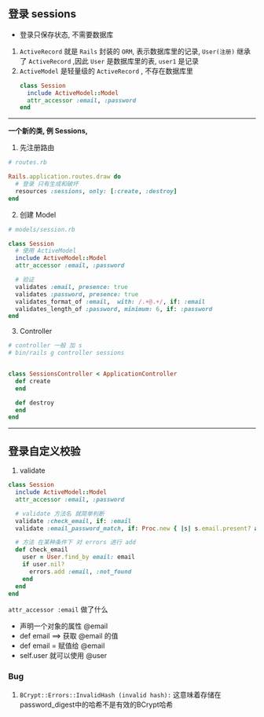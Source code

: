 ## 登录 sessions
- 登录只保存状态, 不需要数据库


1. `ActiveRecord` 就是 `Rails` 封装的 `ORM`, 表示数据库里的记录, `User(注册)` 继承了 `ActiveRecord` ,因此 `User` 是数据库里的表, `user1` 是记录
2. `ActiveModel` 是轻量级的 `ActiveRecord` , 不存在数据库里
   ```ruby
   class Session
     include ActiveModel::Model
     attr_accessor :email, :password
   end
   ```
   
   
---

**一个新的类, 例 Sessions,**
1. 先注册路由
```ruby
# routes.rb

Rails.application.routes.draw do
  # 登录 只有生成和破坏
  resources :sessions, only: [:create, :destroy]
end
```

2. 创建 Model
```ruby
# models/session.rb

class Session
  # 使用 ActiveModel
  include ActiveModel::Model
  attr_accessor :email, :password

  # 验证
  validates :email, presence: true
  validates :password, presence: true
  validates_format_of :email,  with: /.+@.+/, if: :email
  validates_length_of :password, minimum: 6, if: :password
end
```

3. Controller
```ruby
# controller 一般 加 s
# bin/rails g controller sessions


class SessionsController < ApplicationController
  def create
  end

  def destroy
  end
end
```

---

## 登录自定义校验
1. validate
```ruby
class Session
  include ActiveModel::Model
  attr_accessor :email, :password

  # validate 方法名 就简单判断
  validate :check_email, if: :email
  validate :email_password_match, if: Proc.new { |s| s.email.present? and s.password.present? }

  # 方法 在某种条件下 对 errors 进行 add
  def check_email
    user = User.find_by email: email
    if user.nil?
      errors.add :email, :not_found
    end
  end
end
```

`attr_accessor :email` 做了什么
- 声明一个对象的属性 @email
- def email ==> 获取 @email 的值
- def email = 赋值给 @email
- self.user 就可以使用 @user





### Bug
1. `BCrypt::Errors::InvalidHash (invalid hash):`
   这意味着存储在 password_digest中的哈希不是有效的BCrypt哈希